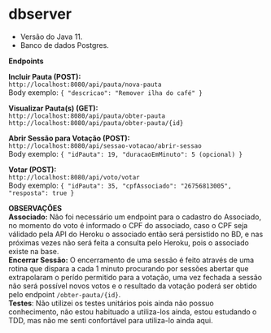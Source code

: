 # dbserver

* Versão do Java 11.
* Banco de dados Postgres.

**Endpoints**

**Incluir Pauta (POST):** <br>
`http://localhost:8080/api/pauta/nova-pauta`<br>
Body exemplo: `{ "descricao": "Remover ilha do café" }`

**Visualizar Pauta(s) (GET):**<br>
`http://localhost:8080/api/pauta/obter-pauta`<br>
`http://localhost:8080/api/pauta/obter-pauta/{id}`<br>

**Abrir Sessão para Votação (POST):**<br>
`http://localhost:8080/api/sessao-votacao/abrir-sessao`<br>
Body exemplo:
`{
    "idPauta": 19,
    "duracaoEmMinuto": 5 (opcional)
}`

**Votar (POST):**<br>
`http://localhost:8080/api/voto/votar`<br>
Body exemplo:
`{
    "idPauta": 35,
    "cpfAssociado": "26756813005",
    "resposta": true
}`

**OBSERVAÇÕES** <br>
**Associado:** Não foi necessário um endpoint para o cadastro do Associado, no momento do voto é informado o CPF do associado, caso o CPF seja válidado pela API do Heroku o associado então será persistido no BD, e nas próximas vezes não será feita a consulta pelo Heroku, pois o associado existe na base. <br>
**Encerrar Sessão:** O encerramento de uma sessão é feito através de uma rotina que dispara a cada 1 minuto procurando por sessões abertar que extrapolaram o perído permitido para a votação, uma vez fechada a sessão não será possível novos votos e o resultado da votação poderá ser obtido pelo endpoint `/obter-pauta/{id}`. <br>
**Testes**: Não utilizei os testes unitários pois ainda não possuo conhecimento, não estou habituado a utiliza-los ainda, estou estudando o TDD, mas não me senti confortável para utiliza-lo ainda aqui.